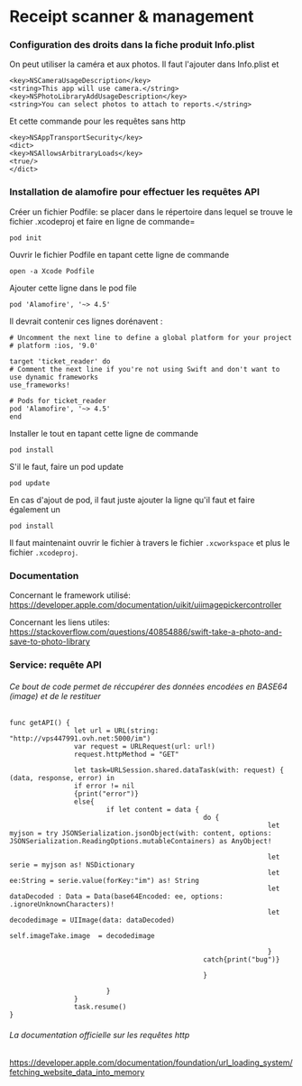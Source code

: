 #  Receipt scanner & management

### Configuration des droits dans la fiche produit Info.plist

On peut utiliser la caméra et aux photos. Il faut l'ajouter dans Info.plist et 
```
<key>NSCameraUsageDescription</key>
<string>This app will use camera.</string>
<key>NSPhotoLibraryAddUsageDescription</key>
<string>You can select photos to attach to reports.</string>
```
Et cette commande pour les requêtes sans http
```
<key>NSAppTransportSecurity</key>
<dict>
<key>NSAllowsArbitraryLoads</key>
<true/>
</dict>
```
### Installation de alamofire pour effectuer les requêtes API

Créer un fichier Podfile: se placer dans le répertoire dans lequel se trouve le fichier .xcodeproj et faire en ligne de commande=

```
pod init
```

Ouvrir le fichier Podfile en tapant cette ligne de commande

```
open -a Xcode Podfile
```
Ajouter cette ligne dans le pod file
```
pod 'Alamofire', '~> 4.5'
```
Il devrait contenir ces lignes dorénavent :
```
# Uncomment the next line to define a global platform for your project
# platform :ios, '9.0'

target 'ticket_reader' do
# Comment the next line if you're not using Swift and don't want to use dynamic frameworks
use_frameworks!

# Pods for ticket_reader
pod 'Alamofire', '~> 4.5'
end

```
Installer le tout en tapant cette ligne de commande

```
pod install

```
S'il le faut, faire un pod update

```
pod update
```
En cas d'ajout de pod, il  faut juste ajouter la ligne qu'il faut et faire également un
```
pod install

```


Il faut maintenaint ouvrir le fichier à travers le fichier ```.xcworkspace``` et plus le fichier ```.xcodeproj```.

### Documentation

Concernant le framework utilisé:
https://developer.apple.com/documentation/uikit/uiimagepickercontroller

Concernant les liens utiles:
https://stackoverflow.com/questions/40854886/swift-take-a-photo-and-save-to-photo-library

### Service: requête API

###### Ce bout de code permet de réccupérer des données encodées en BASE64 (image) et de le restituer


```
func getAPI() {
                let url = URL(string: "http://vps447991.ovh.net:5000/im")
                var request = URLRequest(url: url!)
                request.httpMethod = "GET"

                let task=URLSession.shared.dataTask(with: request) { (data, response, error) in
                if error != nil
                {print("error")}
                else{
                        if let content = data {
                                                do {
                                                                let myjson = try JSONSerialization.jsonObject(with: content, options: JSONSerialization.ReadingOptions.mutableContainers) as AnyObject!

                                                                let serie = myjson as! NSDictionary
                                                                let ee:String = serie.value(forKey:"im") as! String
                                                                let dataDecoded : Data = Data(base64Encoded: ee, options: .ignoreUnknownCharacters)!
                                                                let decodedimage = UIImage(data: dataDecoded)
                                                                self.imageTake.image  = decodedimage

                                                                }
                                                catch{print("bug")}

                                                }

                        }
                }
                task.resume()
}
```
###### La documentation officielle sur les requêtes http 
https://developer.apple.com/documentation/foundation/url_loading_system/fetching_website_data_into_memory

